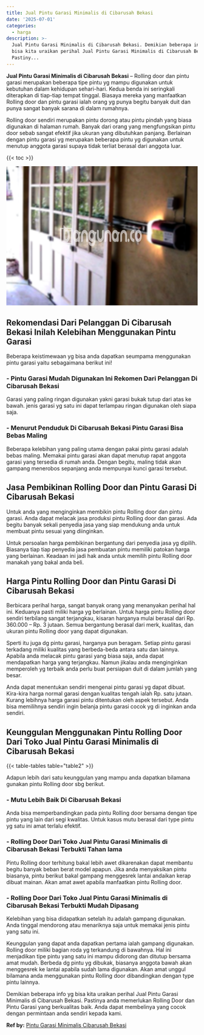 ```yaml
---
title: Jual Pintu Garasi Minimalis di Cibarusah Bekasi
date: '2025-07-01'
categories:
  - harga
description: >-
  Jual Pintu Garasi Minimalis di Cibarusah Bekasi. Demikian beberapa info yg
  bisa kita uraikan perihal Jual Pintu Garasi Minimalis di Cibarusah Bekasi.
  Pastiny...
---
```


**Jual Pintu Garasi Minimalis di Cibarusah Bekasi** – Rolling door dan pintu garasi merupakan beberapa tipe pintu yg mampu digunakan untuk kebutuhan dalam kehidupan sehari-hari. Kedua benda ini seringkali diterapkan di tiap-tiap tempat tinggal. Biasaya mereka yang manfaatkan Rolling door dan pintu garasi ialah orang yg punya begitu banyak duit dan punya sangat banyak sarana di dalam rumahnya.

Rolling door sendiri merupakan pintu dorong atau pintu pindah yang biasa digunakan di halaman rumah. Banyak dari orang yang mengfungsikan pintu door sebab sangat efektif jika ukuran yang dibutuhkan panjang. Berlainan dengan pintu garasi yg merupakan beberapa pintu yg digunakan untuk menutup anggota garasi supaya tidak terliat berasal dari anggota luar.

{{< toc >}}

![Jual Pintu Garasi Minimalis di Cibarusah Bekasi](/images/pintu-garasi-04.png)

## Rekomendasi Dari Pelanggan Di Cibarusah Bekasi Inilah Kelebihan Menggunakan Pintu Garasi

Beberapa keistimewaan yg bisa anda dapatkan seumpama menggunakan pintu garasi yaitu sebagaimana berikut ini!

### \- Pintu Garasi Mudah Digunakan Ini Rekomen Dari Pelanggan Di Cibarusah Bekasi

Garasi yang paling ringan digunakan yakni garasi bukak tutup dari atas ke bawah. jenis garasi yg satu ini dapat terlampau ringan digunakan oleh siapa saja.

### \- Menurut Penduduk Di Cibarusah Bekasi Pintu Garasi Bisa Bebas Maling

Beberapa kelebihan yang paling utama dengan pakai pintu garasi adalah bebas maling. Memakai pintu garasi akan dapat menutup rapat anggota garasi yang tersedia di rumah anda. Dengan begitu, maling tidak akan gampang menerobos sepanjang anda mempunyai kunci garasi tersebut.

## Jasa Pembikinan Rolling Door dan Pintu Garasi Di Cibarusah Bekasi

Untuk anda yang menginginkan membikin pintu Rolling door dan pintu garasi. Anda dapat melacak jasa produksi pintu Rolling door dan garasi. Ada begitu banyak sekali penyedia jasa yang siap mendukung anda untuk membuat pintu sesuai yang diinginkan.

Untuk persoalan harga pembikinan bergantung dari penyedia jasa yg dipilih. Biasanya tiap tiap penyedia jasa pembuatan pintu memiliki patokan harga yang berlainan. Keadaan ini jadi hak anda untuk memilih pintu Rolling door manakah yang bakal anda beli.

## Harga Pintu Rolling Door dan Pintu Garasi Di Cibarusah Bekasi

Berbicara perihal harga, sangat banyak orang yang menanyakan perihal hal ini. Keduanya pasti miliki harga yg berlainan. Untuk harga pintu Rolling door sendiri terbilang sangat terjangkau, kisaran harganya mulai berasal dari Rp. 360.000 – Rp. 3 jutaan. Semua bergantung berasal dari merk, kualitas, dan ukuran pintu Rolling door yang dapat digunakan.

Sperti itu juga dg pintu garasi, harganya pun beragam. Setiap pintu garasi terkadang miliki kualitas yang berbeda-beda antara satu dan lainnya. Apabila anda melacak pintu garasi yang biasa saja, anda dapat mendapatkan harga yang terjangkau. Namun jikalau anda menginginkan memperoleh yg terbaik anda perlu buat persiapan duit di dalam jumlah yang besar.

Anda dapat menentukan sendiri mengenai pintu garasi yg dapat dibuat. Kira-kira harga normal garasi dengan kualitas tengah ialah Rp. satu jutaan. Kurang lebihnya harga garasi pintu ditentukan oleh aspek tersebut. Anda bisa memilihnya sendiri ingin belanja pintu garasi cocok yg di inginkan anda sendiri.

## Keunggulan Menggunakan Pintu Rolling Door Dari Toko Jual Pintu Garasi Minimalis di Cibarusah Bekasi

{{< table-tables table="table2" >}}

Adapun lebih dari satu keunggulan yang mampu anda dapatkan bilamana gunakan pintu Rolling door sbg berikut.

### \- Mutu Lebih Baik Di Cibarusah Bekasi

Anda bisa memperbandingkan pada pintu Rolling door bersama dengan tipe pintu yang lain dari segi kwalitas. Untuk kasus mutu berasal dari type pintu yg satu ini amat terlalu efektif.

### \- Rolling Door Dari Toko Jual Pintu Garasi Minimalis di Cibarusah Bekasi Terbukti Tahan lama

Pintu Rolling door terhitung bakal lebih awet dikarenakan dapat membantu begitu banyak beban berat model apapun. Jika anda menyaksikan pintu biasanya, pintu berikut bakal gampang menggesrek lantai andaikan kerap dibuat mainan. Akan amat awet apabila manfaatkan pintu Rolling door.

### \- Rolling Door Dari Toko Jual Pintu Garasi Minimalis di Cibarusah Bekasi Terbukti Mudah Dipasang

Kelebihan yang bisa didapatkan setelah itu adalah gampang digunakan. Anda tinggal mendorong atau menariknya saja untuk memakai jenis pintu yang satu ini.

Keunggulan yang dapat anda dapatkan pertama ialah gampang digunakan. Rolling door miliki bagian roda yg terkandung di bawahnya. Hal ini menjadikan tipe pintu yang satu ini mampu didorong dan ditutup bersama amat mudah. Berbeda dg pintu yg dibukak, biasanya anggota bawah akan menggesrek ke lantai apabila sudah lama digunakan. Akan amat unggul bilamana anda menggunakan pintu Rolling door dibandingkan dengan type pintu lainnya.

Demikian beberapa info yg bisa kita uraikan perihal Jual Pintu Garasi Minimalis di Cibarusah Bekasi. Pastinya anda memerlukan Rolling Door dan Pintu Garasi yang berkualitas baik. Anda dapat membelinya yang cocok dengan permintaan anda sendiri kepada kami.

**Ref by:** [Pintu Garasi Minimalis Cibarusah Bekasi](https://id.wikipedia.org/wiki/Pintu)
